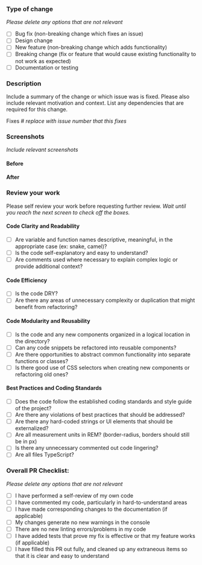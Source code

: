 ### Type of change

_Please delete any options that are not relevant_

- [ ] Bug fix (non-breaking change which fixes an issue)
- [ ] Design change
- [ ] New feature (non-breaking change which adds functionality)
- [ ] Breaking change (fix or feature that would cause existing functionality to not work as expected)
- [ ] Documentation or testing

### Description

Include a summary of the change or which issue was is fixed. Please also include relevant motivation and context. List any dependencies that are required for this change.

Fixes # _replace with issue number that this fixes_

### Screenshots

_Include relevant screenshots_

#### Before

#### After

### Review your work

Please self review your work before requesting further review. _Wait until you reach the next screen to check off the boxes._

#### Code Clarity and Readability

- [ ] Are variable and function names descriptive, meaningful, in the appropriate case (ex: snake, camel)?
- [ ] Is the code self-explanatory and easy to understand?
- [ ] Are comments used where necessary to explain complex logic or provide additional context?

#### Code Efficiency

- [ ] Is the code DRY?
- [ ] Are there any areas of unnecessary complexity or duplication that might benefit from refactoring?

#### Code Modularity and Reusability

- [ ] Is the code and any new components organized in a logical location in the directory?
- [ ] Can any code snippets be refactored into reusable components?
- [ ] Are there opportunities to abstract common functionality into separate functions or classes?
- [ ] Is there good use of CSS selectors when creating new components or refactoring old ones?

#### Best Practices and Coding Standards

- [ ] Does the code follow the established coding standards and style guide of the project?
- [ ] Are there any violations of best practices that should be addressed?
- [ ] Are there any hard-coded strings or UI elements that should be externalized?
- [ ] Are all measurement units in REM? (border-radius, borders should still be in px)
- [ ] Is there any unnecessary commented out code lingering?
- [ ] Are all files TypeScript?

### Overall PR Checklist:

_Please delete any options that are not relevant_

- [ ] I have performed a self-review of my own code
- [ ] I have commented my code, particularly in hard-to-understand areas
- [ ] I have made corresponding changes to the documentation (if applicable)
- [ ] My changes generate no new warnings in the console
- [ ] There are no new linting errors/problems in my code
- [ ] I have added tests that prove my fix is effective or that my feature works (if applicable)
- [ ] I have filled this PR out fully, and cleaned up any extraneous items so that it is clear and easy to understand
